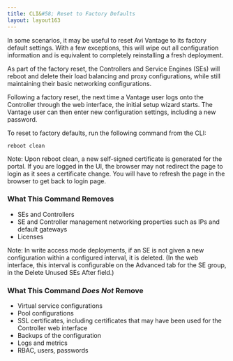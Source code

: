 ```yaml
---
title: CLI&#58; Reset to Factory Defaults
layout: layout163
---
```

In some scenarios, it may be useful to reset Avi Vantage to its factory default settings. With a few exceptions, this will wipe out all configuration information and is equivalent to completely reinstalling a fresh deployment.

As part of the factory reset, the Controllers and Service Engines (SEs) will reboot and delete their load balancing and proxy configurations, while still maintaining their basic networking configurations.

Following a factory reset, the next time a Vantage user logs onto the Controller through the web interface, the initial setup wizard starts. The Vantage user can then enter new configuration settings, including a new password.

To reset to factory defaults, run the following command from the CLI:

<pre class="command-line language-bash" data-prompt=": >"><code>reboot clean</code></pre> 

Note: Upon reboot clean, a new self-signed certificate is generated for the portal. If you are logged in the UI, the browser may not redirect the page to login as it sees a certificate change. You will have to refresh the page in the browser to get back to login page.

### What This Command Removes

* SEs and Controllers
* SE and Controller management networking properties such as IPs and default gateways
* Licenses 

Note: In write access mode deployments, if an SE is not given a new configuration within a configured interval, it is deleted. (In the web interface, this interval is configurable on the Advanced tab for the SE group, in the Delete Unused SEs After field.)

### What This Command *Does Not* Remove

* Virtual service configurations
* Pool configurations
* SSL certificates, including certificates that may have been used for the Controller web interface
* Backups of the configuration
* Logs and metrics
* RBAC, users, passwords 